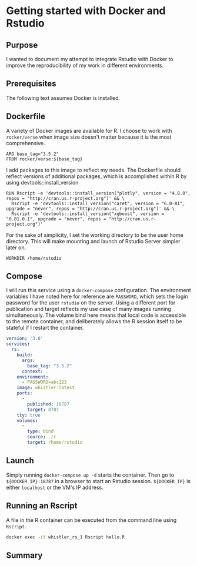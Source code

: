 # Getting started with Docker and Rstudio

## Purpose

I wanted to document my attempt to integrate Rstudio with Docker to improve the reproducibility of my work in different environments.

## Prerequisites

The following text assumes Docker is installed.

## Dockerfile

A variety of Docker images are available for R. I choose to work with `rocker/verse` when image size doesn't matter because it is the most comprehensive.

```
ARG base_tag="3.5.2"
FROM rocker/verse:${base_tag}
```

I add packages to this image to reflect my needs. The Dockerfile should reflect versions of additional packages, which is accomplished within R by using devtools::install_version

```
RUN Rscript -e 'devtools::install_version("plotly", version = "4.8.0", repos = "http://cran.us.r-project.org")' && \
  Rscript -e 'devtools::install_version("caret", version = "6.0-81", upgrade = "never", repos = "http://cran.us.r-project.org")' && \
  Rscript -e 'devtools::install_version("xgboost", version = "0.81.0.1", upgrade = "never", repos = "http://cran.us.r-project.org")'
```

For the sake of simplicity, I set the working directory to be the user home directory. This will make mounting and launch of Rstudio Server simpler later on.

```
WORKDIR /home/rstudio
```

## Compose

I will run this service using a `docker-compose` configuration. The environment variables I have noted here for reference are `PASSWORD`, which sets the login password for the user `rstudio` on the server. Using a different port for publication and target reflects my use case of many images running simultaneously. The volume bind here means that local code is accessible to the remote container, and deliberately allows the R session itself to be stateful if I restart the container.

```yml
version: '3.6'
services:
  rs:
    build:
      args:
        base_tag: "3.5.2"
      context: .
    environment:
      - PASSWORD=abc123
    image: whistler:latest
    ports:
      -
        published: 18787
        target: 8787
    tty: true
    volumes:
      -
        type: bind
        source: ./r
        target: /home/rstudio
```

## Launch

Simply running `docker-compose up -d` starts the container. Then go to `${DOCKER_IP}:18787` in a browser to start an Rstudio session. `${DOCKER_IP}` is either `localhost` or the VM's IP address.

## Running an Rscript

A file in the R container can be executed from the command line using `Rscript`.

```sh
docker exec -it whistler_rs_1 Rscript hello.R
```

## Summary


